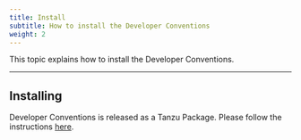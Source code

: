 ```yaml
---
title: Install
subtitle: How to install the Developer Conventions
weight: 2
---
```


This topic explains how to install the Developer Conventions.

---

## Installing

Developer Conventions is released as a Tanzu Package. Please follow the instructions [here](../install.md).
